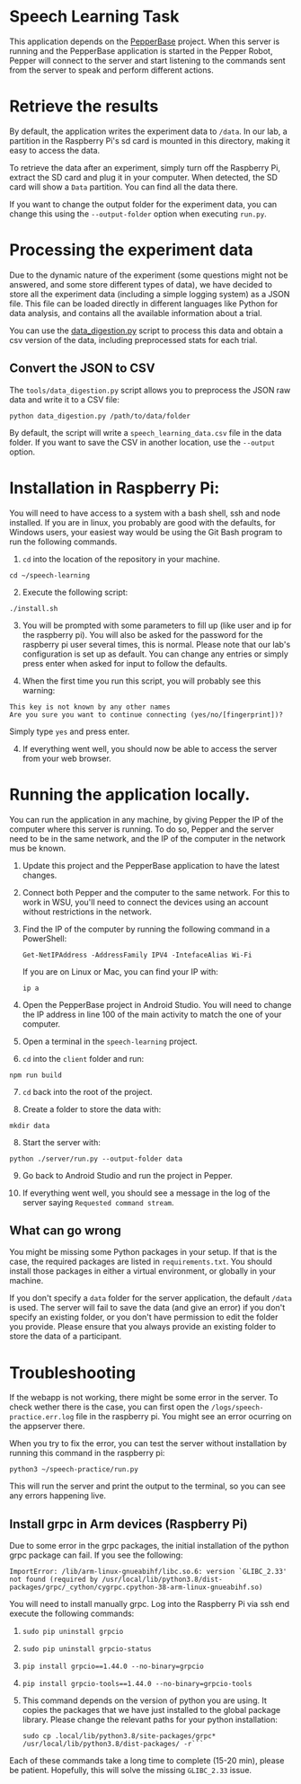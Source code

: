 # Speech Learning Task

This application depends on the [PepperBase](https://github.com/NaoPepper4hri/PepperBase) project.
When this server is running and the PepperBase application is started in the Pepper Robot, Pepper
will connect to the server and start listening to the commands sent from the server to speak and
perform different actions.

# Retrieve the results

By default, the application writes the experiment data to `/data`.
In our lab, a partition in the Raspberry Pi's sd card is mounted in this directory, making it easy
to access the data.

To retrieve the data after an experiment, simply turn off the Raspberry Pi, extract the SD card and
plug it in your computer.
When detected, the SD card will show a `Data` partition.
You can find all the data there.

If you want to change the output folder for the experiment data, you can change this using the
`--output-folder` option when executing `run.py`.

# Processing the experiment data

Due to the dynamic nature of the experiment (some questions might not be answered, and some store
different types of data), we have decided to store all the experiment data (including a simple
logging system) as a JSON file.
This file can be loaded directly in different languages like Python for data analysis, and contains
all the available information about a trial.

You can use the [data_digestion.py](https://github.com/NaoPepper4hri/speech-learning/blob/main/tools/data_digestion.py)
script to process this data and obtain a csv version of the data, including preprocessed stats
for each trial.

## Convert the JSON to CSV

The `tools/data_digestion.py` script allows you to preprocess the JSON raw data and write it to a
CSV file:

```
python data_digestion.py /path/to/data/folder
```

By default, the script will write a `speech_learning_data.csv` file in the data folder.
If you want to save the CSV in another location, use the `--output` option.

# Installation in Raspberry Pi:

You will need to have access to a system with a bash shell, ssh and node installed.
If you are in linux, you probably are good with the defaults, for Windows users, your easiest way
would be using the Git Bash program to run the following commands.

1. `cd` into the location of the repository in your machine.

```
cd ~/speech-learning
```

2. Execute the following script:

```
./install.sh
```

3. You will be prompted with some parameters to fill up (like user and ip for the raspberry pi).
   You will also be asked for the password for the raspberry pi user several times, this is normal.
   Please note that our lab's configuration is set up as default.
   You can change any entries or simply press enter when asked for input to follow the defaults.

4. When the first time you run this script, you will probably see this warning:

```
This key is not known by any other names
Are you sure you want to continue connecting (yes/no/[fingerprint])?
```

Simply type `yes` and press enter.

4. If everything went well, you should now be able to access the server from your web browser.


# Running the application locally.

You can run the application in any machine, by giving Pepper the IP of the computer where this
server is running.
To do so, Pepper and the server need to be in the same network, and the IP of the computer in the
network mus be known.

1. Update this project and the PepperBase application to have the latest changes.

2. Connect both Pepper and the computer to the same network.
   For this to work in WSU, you'll need to connect the devices using an account without
   restrictions in the network.

3. Find the IP of the computer by running the following command in a PowerShell:
   ```
   Get-NetIPAddress -AddressFamily IPV4 -IntefaceAlias Wi-Fi
   ```
   If you are on Linux or Mac, you can find your IP with:
   ```
   ip a
   ```

4. Open the PepperBase project in Android Studio.
   You will need to change the IP address in line 100 of the main activity to match the one of your
   computer.

5. Open a terminal in the `speech-learning` project.

6. `cd` into the `client` folder and run:
```
npm run build
```

7. `cd` back into the root of the project.

8. Create a folder to store the data with:
```
mkdir data
```

8. Start the server with:
```
python ./server/run.py --output-folder data
```

9. Go back to Android Studio and run the project in Pepper.

10. If everything went well, you should see a message in the log of the server saying
   `Requested command stream`.


## What can go wrong

You might be missing some Python packages in your setup.
If that is the case, the required packages are listed in `requirements.txt`.
You should install those packages in either a virtual environment, or globally in your machine.

If you don't specify a `data` folder for the server application, the default `/data` is used.
The server will fail to save the data (and give an error) if you don't specify an existing folder,
or you don't have permission to edit the folder you provide.
Please ensure that you always provide an existing folder to store the data of a participant.

# Troubleshooting

If the webapp is not working, there might be some error in the server.
To check wether there is the case, you can first open the `/logs/speech-practice.err.log` file in
the raspberry pi.
You might see an error ocurring on the appserver there.

When you try to fix the error, you can test the server without installation by running this command
in the raspberry pi:

```
python3 ~/speech-practice/run.py
```

This will run the server and print the output to the terminal, so you can see any errors happening
live.

## Install grpc in Arm devices (Raspberry Pi)

Due to some error in the grpc packages, the initial installation of the python grpc package can
fail.
If you see the following:

```
ImportError: /lib/arm-linux-gnueabihf/libc.so.6: version `GLIBC_2.33' not found (required by /usr/local/lib/python3.8/dist-packages/grpc/_cython/cygrpc.cpython-38-arm-linux-gnueabihf.so)
```

You will need to install manually grpc.
Log into the Raspberry Pi via ssh end execute the following commands:

1. ```
   sudo pip uninstall grpcio
   ```
2. ```
   sudo pip uninstall grpcio-status
   ```
3. ```
   pip install grpcio==1.44.0 --no-binary=grpcio
   ```
4. ```
   pip install grpcio-tools==1.44.0 --no-binary=grpcio-tools
   ```
5. This command depends on the version of python you are using.
   It copies the packages that we have just installed to the global package library.
   Please change the relevant paths for your python installation:
   ````
   sudo cp .local/lib/python3.8/site-packages/grpc* /usr/local/lib/python3.8/dist-packages/ -r```
   ````

Each of these commands take a long time to complete (15-20 min), please be patient.
Hopefully, this will solve the missing `GLIBC_2.33` issue.
